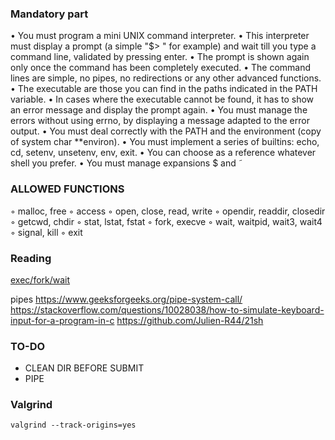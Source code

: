 
### Mandatory part
• You must program a mini UNIX command interpreter.
• This interpreter must display a prompt (a simple "$> " for example) and wait till
you type a command line, validated by pressing enter.
• The prompt is shown again only once the command has been completely executed.
• The command lines are simple, no pipes, no redirections or any other advanced
functions.
• The executable are those you can find in the paths indicated in the PATH variable.
• In cases where the executable cannot be found, it has to show an error message and
display the prompt again.
• You must manage the errors without using errno, by displaying a message adapted
to the error output.
• You must deal correctly with the PATH and the environment (copy of system char
**environ).
• You must implement a series of builtins: echo, cd, setenv, unsetenv, env, exit.
• You can choose as a reference whatever shell you prefer.
• You must manage expansions $ and ˜

### ALLOWED FUNCTIONS
◦ malloc, free
◦ access
◦ open, close, read, write
◦ opendir, readdir, closedir
◦ getcwd, chdir
◦ stat, lstat, fstat
◦ fork, execve
◦ wait, waitpid, wait3, wait4
◦ signal, kill
◦ exit

### Reading
[exec/fork/wait](https://www.usna.edu/Users/cs/aviv/classes/ic221/s16/lec/14/lec.html)

pipes
https://www.geeksforgeeks.org/pipe-system-call/
https://stackoverflow.com/questions/10028038/how-to-simulate-keyboard-input-for-a-program-in-c
https://github.com/Julien-R44/21sh

### TO-DO
- CLEAN DIR BEFORE SUBMIT
- PIPE

### Valgrind
```
valgrind --track-origins=yes
```
